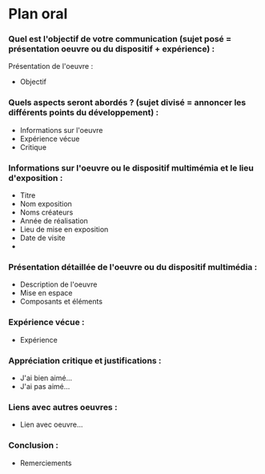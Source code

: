 #  Plan oral

### Quel est l'objectif de votre communication (sujet posé = présentation oeuvre ou du dispositif + expérience) :
Présentation de l'oeuvre :
- Objectif

### Quels aspects seront abordés ? (sujet divisé = annoncer les différents points du développement) :
- Informations sur l'oeuvre
- Expérience vécue
- Critique

### Informations sur l'oeuvre ou le dispositif multimémia et le lieu d'exposition :
- Titre 
- Nom exposition
- Noms créateurs
- Année de réalisation
- Lieu de mise en exposition
- Date de visite
- 
### Présentation détaillée de l'oeuvre ou du dispositif multimédia :
- Description de l'oeuvre
- Mise en espace
- Composants et éléments

### Expérience vécue :
- Expérience

### Appréciation critique et justifications :
- J'ai bien aimé...
- J'ai pas aimé...

### Liens avec autres oeuvres :
- Lien avec oeuvre...

### Conclusion :
- Remerciements
